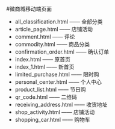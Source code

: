 #微商城移动端页面

* all_classification.html 	—— 全部分类
* article_page.html 		—— 店铺活动
* comment.html 				—— 评论
* commodity.html 			—— 商品分类
* confirmation_order.html 	—— 确认订单
* index.html 				—— 原首页
* index_1.html 				—— 新首页
* limited_purchase.html 	—— 限时购
* personal_center.html 		—— 个人中心
* product_list.html 		—— 节日购
* qr_code.html 				—— 二维码
* receiving_address.html 	—— 收货地址
* shop_activity.html 		—— 店铺活动
* shopping_car.html 		—— 购物车